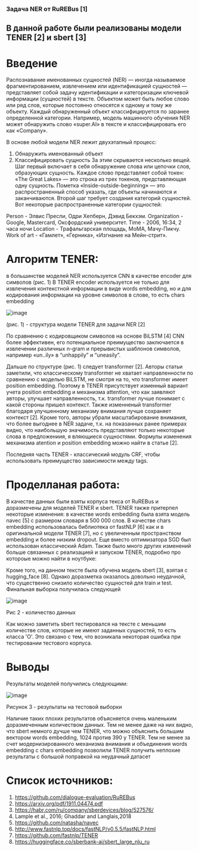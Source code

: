 ### Задача NER от RuREBus [1]

## В данной работе были реализованы модели TENER [2] и sbert [3] 

# Введение
Распознавание именованных сущностей (NER) — иногда называемое фрагментированием, извлечением или идентификацией сущностей — представляет собой задачу идентификации и категоризации ключевой информации (сущностей) в тексте. Объектом может быть любое слово или ряд слов, которые постоянно относятся к одному и тому же объекту. Каждый обнаруженный объект классифицируется по заранее определенной категории. Например, модель машинного обучения NER может обнаружить слово «super.AI» в тексте и классифицировать его как «Company».

В основе любой модели NER лежит двухэтапный процесс:

1) Обнаружить именованный объект
2) Классифицировать сущность
За этим скрывается несколько вещей. Шаг первый включает в себя обнаружение слова или цепочки слов, образующих сущность. Каждое слово представляет собой токен: «The Great Lakes» — это строка из трех токенов, представляющая одну сущность. Пометка «Inside-outside-beginning» — это распространенный способ указать, где объекты начинаются и заканчиваются.
Второй шаг требует создания категорий сущностей. Вот некоторые распространенные категории сущностей:

Person - Элвис Пресли, Одри Хепберн, Дэвид Бекхэм.
Organization - Google, Mastercard, Оксфордский университет.
Time - 2006, 16:34, 2 часа ночи
Location - Трафальгарская площадь, МоМА, Мачу-Пикчу.
Work of art - «Гамлет», «Герника», «Изгнание на Мейн-стрит».

# Алгоритм TENER:

в большинстве моделей NER используется CNN в качестве encoder для символов (рис. 1) В TENER encoder используется не только для извлечения контекстной информации в виде words embedding, но и для кодирования информации на уровне символов в слове, то есть chars embedding

![image](https://user-images.githubusercontent.com/58371161/214795070-7b849570-5f90-4ede-b04c-cefc0c320c4a.png)

(рис. 1) - структура модели TENER для задачи NER [2]

По сравнению с кодировщиком символов на основе BiLSTM [4] CNN более эффективен, его потенциальное преимущество заключается в извлечении различных n-gram и прерывистых шаблонов символов,  например «un..ily» в “unhappily” и “uneasily”.

Дальше по структуре (рис. 1) следует transformer [2]. Авторы статьи заметили, что классическому transformer не хватает направленности по сравнению с моделью BiLSTM, не смотря на то, что transformer имеет position embedding. Поэтому в TENER присутствует изменный вариант учета position embedding и механизма attention, что как заявляют авторы, улучшает направленность, т.к. transformer лучше понимает с какой стороны пришел контекст. Также изменненый transformer благодаря улучшенному механизму внимания лучше сохраняет контекст [2]. Кроме того, авторы убрали масштабирование внимания, что более выгоднее в NER задаче, т.к. на показанных ранее примерах видно, что наибольшую значимость представляют только некоторые слова в предложениия, я вляющиеся сущностями. Формулы изменения механизма atention и position embedding можно найти в статье [2].

Последняя часть TENER - классический модуль CRF, чтобы использовать преимущество зависимости между tags.

# Проделланая работа:

В качестве данных были взяты корпуса текса от RuREBus и доразмечены для моделей TENER и sbert. TENER также притерпел некоторые изменения: в качестве words embedding была взята модель navec [5] с размером словаря в 500 000 слов. В качестве chars embedding использовалась библиотека от fastNLP [6] как и в оригинальной модели TENER [7], но с увеличенным пространством embedding и более низким dropout. Еще вместо оптимизатора SGD был использован классический Adam. Также было много других изменений больше связанных с реализацией и запуском TENER, подробно про котороые можно найти в ноутбуке:

Кроме того, на данном тексте была обучена модель sbert [3], взятая с hugging_face [8]. Однако доразметка оказалось довольно неудачной, что существенно снизило количество сущностей для train и test. Финальная выборка получилась следующей 

![image](https://user-images.githubusercontent.com/58371161/214835952-6952f5a0-4a8d-4233-89e6-239b3adc1315.png)

Рис 2 - количество данных

Как можно заметить sbert тестировался на тексте с меньшим количестве слов, которые не имеют заданных сущностей, то есть класса 'O'. Это связано с тем, что возникала некоторая ошибка при тестировании тестового корпуса.

# Выводы
Результаты моделей получились следующими:

![image](https://user-images.githubusercontent.com/58371161/214839135-5a2ebfd2-351c-45ab-a722-e6ba8c859db3.png)

Рисунок 3 - результаты на тестовой выборки

Наличие таких плохих результатов объясняется очень маленьким доразмеченным количеством данных. Тем не менее даже на них видно, что sbert немного дучше чем TENER, что можно объяснить большим вектором words embedding, 1024 против 390 у TENER. Тем не менее за счет модернизированного механизма внимания и объединения words embedding с chars embedding позволили TENER получить неплохие результаты с большой поправкой на неудачный датасет

# Список источников:

1) https://github.com/dialogue-evaluation/RuREBus
2) https://arxiv.org/pdf/1911.04474.pdf
3) https://habr.com/ru/company/sberdevices/blog/527576/
4) Lample et al., 2016; Ghaddar and Langlais,2018
5) https://github.com/natasha/navec
6) http://www.fastnlp.top/docs/fastNLP/v0.5.5/fastNLP.html
7) https://github.com/fastnlp/TENER
8) https://huggingface.co/sberbank-ai/sbert_large_nlu_ru

